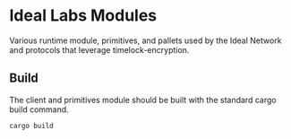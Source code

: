 # Ideal Labs Modules

Various runtime module, primitives, and pallets used by the Ideal Network and protocols that leverage timelock-encryption.

## Build

The client and primitives module should be built with the standard cargo build command.

`cargo build`

